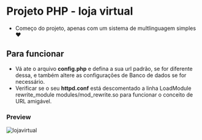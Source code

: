  # Projeto PHP - loja virtual
 - Começo do projeto, apenas com um sistema de multlinguagem simples :heart:

 ## Para funcionar
 - Vá ate o arquivo <b>config.php</b> e defina a sua url padrão, se for diferente dessa, e também altere as configurações de Banco de dados se for necessário.
 - Verificar se o seu <b>httpd.conf</b> está descomentado a linha LoadModule rewrite_module modules/mod_rewrite.so para funcionar o conceito de URL amigável.
 
 
### Preview
![lojavirtual](https://user-images.githubusercontent.com/31348487/64361007-0d0c9e00-cfe2-11e9-9a6f-70e7582a552e.png)

